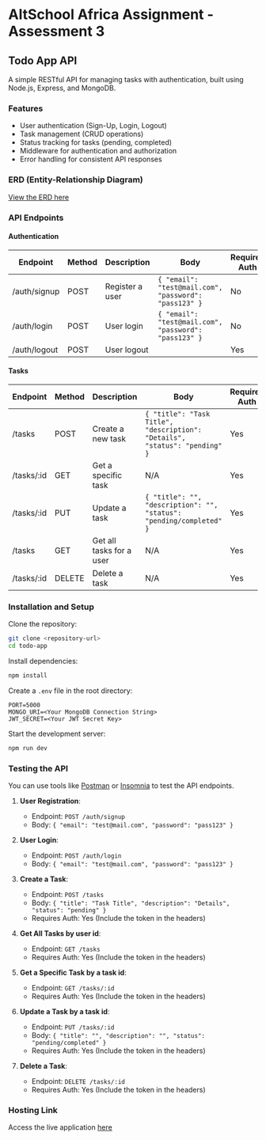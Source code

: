 # AltSchool Africa Assignment - Assessment 3

## Todo App API

A simple RESTful API for managing tasks with authentication, built using Node.js, Express, and MongoDB.

### Features

- User authentication (Sign-Up, Login, Logout)
- Task management (CRUD operations)
- Status tracking for tasks (pending, completed)
- Middleware for authentication and authorization
- Error handling for consistent API responses

### ERD (Entity-Relationship Diagram)

[View the ERD here](https://dbdiagram.io/d/todo-app-6752c8d0e9daa85acae1a217)

### API Endpoints

#### Authentication

| Endpoint     | Method | Description     | Body                                                  | Requires Auth |
| ------------ | ------ | --------------- | ----------------------------------------------------- | ------------- |
| /auth/signup | POST   | Register a user | `{ "email": "test@mail.com", "password": "pass123" }` | No            |
| /auth/login  | POST   | User login      | `{ "email": "test@mail.com", "password": "pass123" }` | No            |
| /auth/logout | POST   | User logout     |                                                       | Yes           |

#### Tasks

| Endpoint          | Method | Description              | Body                                                                       | Requires Auth |
| ----------------- | ------ | ------------------------ | -------------------------------------------------------------------------- | ------------- |
| /tasks            | POST   | Create a new task        | `{ "title": "Task Title", "description": "Details", "status": "pending" }` | Yes           |
| /tasks/:id        | GET    | Get a specific task      | N/A                                                                        | Yes           |
| /tasks/:id        | PUT    | Update a task            | `{ "title": "", "description": "", "status": "pending/completed" }`        | Yes           |
| /tasks            | GET    | Get all tasks for a user | N/A                                                                        | Yes           |
| /tasks/:id        | DELETE | Delete a task            | N/A                                                                        | Yes           |

### Installation and Setup

Clone the repository:

```bash
git clone <repository-url>
cd todo-app
```

Install dependencies:

```bash
npm install
```

Create a `.env` file in the root directory:

```
PORT=5000
MONGO_URI=<Your MongoDB Connection String>
JWT_SECRET=<Your JWT Secret Key>
```

Start the development server:

```bash
npm run dev
```

### Testing the API

You can use tools like [Postman](https://www.postman.com/) or [Insomnia](https://insomnia.rest/) to test the API endpoints.

1. **User Registration**:
    - Endpoint: `POST /auth/signup`
    - Body: `{ "email": "test@mail.com", "password": "pass123" }`

2. **User Login**:
    - Endpoint: `POST /auth/login`
    - Body: `{ "email": "test@mail.com", "password": "pass123" }`

3. **Create a Task**:
    - Endpoint: `POST /tasks`
    - Body: `{ "title": "Task Title", "description": "Details", "status": "pending" }`
    - Requires Auth: Yes (Include the token in the headers)

4. **Get All Tasks by user id**:
    - Endpoint: `GET /tasks`
    - Requires Auth: Yes (Include the token in the headers)

5. **Get a Specific Task by a task id**:
    - Endpoint: `GET /tasks/:id`
    - Requires Auth: Yes (Include the token in the headers)

6. **Update a Task by a task id**:
    - Endpoint: `PUT /tasks/:id`
    - Body: `{ "title": "", "description": "", "status": "pending/completed" }`
    - Requires Auth: Yes (Include the token in the headers)

7. **Delete a Task**:
    - Endpoint: `DELETE /tasks/:id`
    - Requires Auth: Yes (Include the token in the headers)

### Hosting Link

Access the live application [here](#)
